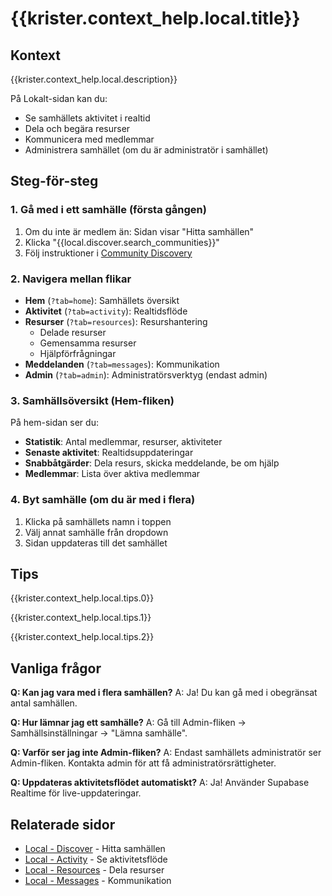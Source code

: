 # {{krister.context_help.local.title}}

## Kontext

{{krister.context_help.local.description}}

På Lokalt-sidan kan du:
- Se samhällets aktivitet i realtid
- Dela och begära resurser
- Kommunicera med medlemmar
- Administrera samhället (om du är administratör i samhället)

## Steg-för-steg

### 1. Gå med i ett samhälle (första gången)
1. Om du inte är medlem än: Sidan visar "Hitta samhällen"
2. Klicka "{{local.discover.search_communities}}"
3. Följ instruktioner i [Community Discovery](/help/local/discover.md)

### 2. Navigera mellan flikar
- **Hem** (`?tab=home`): Samhällets översikt
- **Aktivitet** (`?tab=activity`): Realtidsflöde
- **Resurser** (`?tab=resources`): Resurshantering
  - Delade resurser
  - Gemensamma resurser  
  - Hjälpförfrågningar
- **Meddelanden** (`?tab=messages`): Kommunikation
- **Admin** (`?tab=admin`): Administratörsverktyg (endast admin)

### 3. Samhällsöversikt (Hem-fliken)
På hem-sidan ser du:
- **Statistik**: Antal medlemmar, resurser, aktiviteter
- **Senaste aktivitet**: Realtidsuppdateringar
- **Snabbåtgärder**: Dela resurs, skicka meddelande, be om hjälp
- **Medlemmar**: Lista över aktiva medlemmar

### 4. Byt samhälle (om du är med i flera)
1. Klicka på samhällets namn i toppen
2. Välj annat samhälle från dropdown
3. Sidan uppdateras till det samhället

## Tips

{{krister.context_help.local.tips.0}}

{{krister.context_help.local.tips.1}}

{{krister.context_help.local.tips.2}}

## Vanliga frågor

**Q: Kan jag vara med i flera samhällen?**
A: Ja! Du kan gå med i obegränsat antal samhällen.

**Q: Hur lämnar jag ett samhälle?**
A: Gå till Admin-fliken → Samhällsinställningar → "Lämna samhälle".

**Q: Varför ser jag inte Admin-fliken?**
A: Endast samhällets administratör ser Admin-fliken. Kontakta admin för att få administratörsrättigheter.

**Q: Uppdateras aktivitetsflödet automatiskt?**
A: Ja! Använder Supabase Realtime för live-uppdateringar.

## Relaterade sidor
- [Local - Discover](/help/local/discover.md) - Hitta samhällen
- [Local - Activity](/help/local/activity.md) - Se aktivitetsflöde
- [Local - Resources](/help/local/resources-shared.md) - Dela resurser
- [Local - Messages](/help/local/messages-community.md) - Kommunikation

